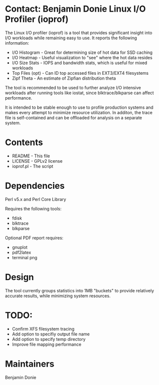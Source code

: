 Contact: Benjamin Donie
Linux I/O Profiler (ioprof)
===========================

The Linux I/O profiler (ioprof) is a tool that provides significant insight into I/O workloads
while remaining easy to use.  It reports the following information:

* I/O Histogram   - Great for determining size of hot data for SSD caching
* I/O Heatmap     - Useful visualization to "see" where the hot data resides
* I/O Size Stats  - IOPS and bandwidth stats, which is useful for mixed workloads
* Top Files (opt) - Can ID top accessed files in EXT3/EXT4 filesystems
* Zipf Theta      - An estimate of Zipfian distribution theta

The tool is recommended to be used to further analyze I/O intensive workloads after running tools like iostat, since blktrace/blkparse can affect performance.

It is intended to be stable enough to use to profile production systems and makes every
attempt to minimize resource utilization.  In additon, the trace file is self-contained
and can be offloaded for analysis on a separate system.

Contents
========

* README    - This file
* LICENSE   - GPLv2 license
* ioprof.pl - The script

Dependencies
============
Perl v5.x and Perl Core Library

Requires the following tools:
* fdisk
* blktrace
* blkparse

Optional PDF report requires:
* gnuplot
* pdf2latex
* terminal png

Design
======
The tool currently groups statistics into 1MB "buckets" to provide relatively
accurate results, while minimizing system resources.

TODO:
=====
* Confirm XFS filesystem tracing
* Add option to specifiy output file name
* Add option to specify temp directory
* Improve file mapping performance

Maintainers
===========
Benjamin Donie
